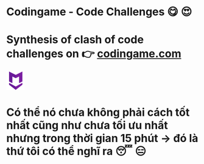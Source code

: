 # Codingame - Code Challenges :yum: :heart_eyes:
# Synthesis of clash of code challenges on :point_right: [codingame.com](https://www.codingame.com)
![alt text](https://github.com/adam-p/markdown-here/raw/master/src/common/images/icon48.png "Logo Title Text 1")
# Có thể nó chưa không phải cách tốt nhất cũng như chưa tối ưu nhất nhưng trong thời gian 15 phút -> đó là thứ tôi có thể nghĩ ra :sleeping: :expressionless:
